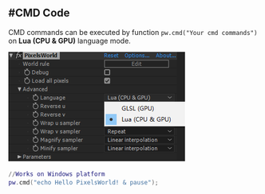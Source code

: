 #CMD Code
---
CMD commands can be executed by function ```pw.cmd("Your cmd commands")``` on **Lua (CPU & GPU)** language mode. 



![LuaMode](LuaMode.png)


```lua:executeCMD.lua
//Works on Windows platform
pw.cmd("echo Hello PixelsWorld! & pause");
```
 